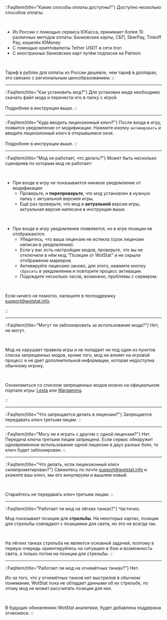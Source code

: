 
::FaqItem{title="Какие способы оплаты доступны?"}
  Доступно несколько способов оплаты:

  <br>

  - Из России с помощью сервиса ЮКасса, принимает более 10 различных методов оплаты: Банковские карты, СБП, SberPay, Tinkoff Pay, кошелёк ЮMoney
  - С помощью криптовалюты Tether USDT в сети tron
  - С иностранных банковских карт путём подписки на Patreon
 
  <br>

  Тариф в рублях для оплаты из России дешевле, чем тариф в долларах, это связано с региональным ценообразованием.
::

---

::FaqItem{title="Как установить мод?"}
  Для установки мода необходимо скачать файл мода и перенести его в папку с игрой.
  <br>
  <br>
  Подробнее в инструкции выше.
::

---

::FaqItem{title="Куда вводить лицензионный ключ?"}
  После входа в игру, появится уведомление от модификации. Нажмите кнопку `активировать` и введите лицензионный ключ в открывшемся окне.
  <br>
  <br>
  Подробнее в инструкции выше.
::

---

::FaqItem{title="Мод не работает, что делать?"}
  Может быть несколько сценариев по которым мод не работает:

  <br>

  - При входе в игру не показывается никакое уведомление от модификации:
    - Проверьте, и **перепроверьте**, что мод установлен в нужную папку с актуальной версией игры.
    - Ещё раз проверьте, что мод в **актуальной** версии игры, актуальная версия написана в инструкции выше.

  <br>

  - При входе в игру уведомление появляется, но в игре позиции не отображаются:
    - Убедитесь, что ваша лицензия не истекла (срок лицензии написан в уведомлении).
    - Если у вас есть настройщик модов, проверьте, что вы не отключили в нём мод "Позиции от WotStat" и не скрыли отображение маркеров.
    - Активируйте лицензию заново, для этого, нажмите кнопку `сбросить` в уведомлении и повторите процесс активации.
    - Подождите несколько часов, возможно, проблемы с сервером.

  <br>

  Если ничего не помогло, напишите в техподдержку [support@wotstat.info](mailto:support@wotstat.info).

::

---

::FaqItem{title="Могут ли заблокировать за использование мода?"}
  Нет, не могут.

  <br>

  Мод не нарушает правила игры и не попадает ни под один из пунктов списка
  запрещенных модов, кроме того, мод не влияет на игровой процесс и не дает дополнительной информации,
  которая
  недоступна обычному игроку.

  <br>

  Ознакомиться со списком запрещенных модов можно на официальном портале игры:
  [Lesta](https://tanki.su/ru/content/guide/ban/nonusefulmods/) или [Wargaming](https://eu.wargaming.net/support/ru/products/wot/article/15152/).

::

---

::FaqItem{title="Что запрещается делать в лицензии?"}
  Запрещается передавать ключ третьим лицам.
::

---

::FaqItem{title="Могу ли я играть с другом с одной лицензии?"}
  Нет. Передача ключа третьим лицам запрещена. Если сервис обнаружит одновременное использование одной лицензии в двух разных боях, то ключ будет заблокирован.
::

---

::FaqItem{title="Что делать, если лицензионный ключ скомпрометирован?"}
  Свяжитесь по почте [support@wotstat.info](mailto:support@wotstat.info) и укажите ваш ключ, мы его аннулируем и вышлем новый.

  <br>
  
  Старайтесь не передавать ключ третьим лицам.
::

---

::FaqItem{title="Работает ли мод на лёгких танках?"}
  Частично.

  Мод показывает позиции для **стрельбы**.
  На некоторых картах, позиции для стрельбы совпадают с позициями для света, но это не всегда так.

  <br>

  На лёгких танках стрельба не является основной задачей, поэтому
  в первую очередь ориентируйтесь на ситуацию в бою и возможность света, а только потом на позиции для стрельбы.
::

---

::FaqItem{title="Работает ли мод на огнемётных танках?"}
  Нет.

  Из-за того, что у огнемётных танков нет выстрелов в обычном понимании, WotStat пока не обладает данными об их стрельбе, по этому мод не может рассчитать позиции для них.

  <br>

  В будущих обновлениях WotStat аналитики, будет добавлена поддержка огнесмеси.
::
